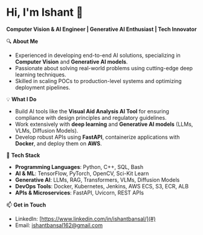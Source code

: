 # Hi, I'm Ishant 👋  
**Computer Vision & AI Engineer | Generative AI Enthusiast | Tech Innovator**  

🔍 **About Me**  
- Experienced in developing end-to-end AI solutions, specializing in **Computer Vision** and **Generative AI models**.  
- Passionate about solving real-world problems using cutting-edge deep learning techniques.  
- Skilled in scaling POCs to production-level systems and optimizing deployment pipelines.  

💡 **What I Do**  
- Build AI tools like the **Visual Aid Analysis AI Tool** for ensuring compliance with design principles and regulatory guidelines.  
- Work extensively with **deep learning** and **Generative AI models** (LLMs, VLMs, Diffusion Models).  
- Develop robust APIs using **FastAPI**, containerize applications with **Docker**, and deploy them on **AWS**.  

🚀 **Tech Stack**  
- **Programming Languages**: Python, C++, SQL, Bash  
- **AI & ML**: TensorFlow, PyTorch, OpenCV, Sci-Kit Learn  
- **Generative AI**: LLMs, RAG, Transformers, VLMs, Diffusion Models  
- **DevOps Tools**: Docker, Kubernetes, Jenkins, AWS ECS, S3, ECR, ALB  
- **APIs & Microservices**: FastAPI, Uvicorn, REST APIs  

📫 **Get in Touch**  
- LinkedIn: [https://www.linkedin.com/in/ishantbansal/](#)
- Email: ishantbansal162@gmail.com
